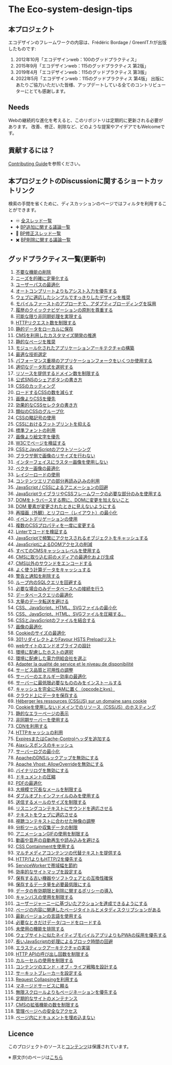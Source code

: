 # The Eco-system-design-tips


## 本プロジェクト

エコデザインのフレームワークの内容は、Frédéric Bordage / GreenIT.frが出版したものです:

1. 2012年10月「エコデザインweb：100のグッドプラクティス」
2. 2015年9月「エコデザインweb：115のグッドプラクティス 第2版」
3. 2019年4月「エコデザインweb：115のグッドプラクティス 第3版」
4. 2022年5月「エコデザインweb：115のグッドプラクティス 第4版」
出版にあたりご協力いただいた皆様、アップデートしている全てのコントリビューターにとても感謝します。


## Needs

Webの継続的な進化を考えると、このリポジトリは定期的に更新される必要があります。
改善、修正、削除など、どのような提案やアイデアでもWelcomeです。

## 貢献するには？

[Contributing Guide](CONTRIBUTING.md)を参照ください。

## 本プロジェクトのDiscussionに関するショートカットリンク

検索の手間を省くために、ディスカッションのページではフィルタを利用することができます。
  - :infinity: [全スレッド一覧](https://github.com/cnumr/best-practices/discussions)
  - :heavy_plus_sign: [BP追加に関する議論一覧](https://github.com/cnumr/best-practices/discussions?discussions_q=label%3Aajout)
  - :memo: [BP修正スレッド一覧](https://github.com/cnumr/best-practices/discussions?discussions_q=label%3Amodification)
  - :heavy_multiplication_x: [BP削除に関する議論一覧](https://github.com/cnumr/best-practices/discussions?discussions_q=label%3Asuppression)

## グッドプラクティス一覧(更新中)

1. [不要な機能の削除](/chapters/BP_001_fr.md)
2. [ニーズを的確に定量化する](/chapters/BP_002_fr.md)
3. [ユーザーパスの最適化](/chapters/BP_003_fr.md)
4. [オートコンプリートよりもアシスト入力を優先する](/chapters/BP_004_fr.md)
5. [ウェブに適応したシンプルですっきりしたデザインを推奨](/chapters/BP_005_fr.md)
6. [モバイルファーストのアプローチで、アダプティブローディングを採用](/chapters/BP_006_fr.md)
7. [履歴のクイックナビゲーションの原則を尊重する](/chapters/BP_007_fr.md)
8. [可能な限り非同期処理を実現する](/chapters/BP_008_fr.md)
9. [HTTPリクエスト数を制限する](/chapters/BP_009_fr.md)
10. [静的データをローカルに保存](/chapters/BP_010_fr.md)
11. [CMSを利用したカスタマイズ開発の推進](/chapters/BP_011_fr.md)
13. [静的なページを推奨](/chapters/BP_013_fr.md)
14. [モジュール化されたアプリケーションアーキテクチャの構築](/chapters/BP_014_fr.md)
15. [最適な技術選定](/chapters/BP_015_fr.md)
16. [パフォーマンス重視のアプリケーションフォークをいくつか使用する](/chapters/BP_016_fr.md)
17. [適切なデータ形式を選択する](/chapters/BP_017_fr.md)
18. [リソースを提供するドメイン数を制限する](/chapters/BP_018_fr.md)
19. [公式SNSのシェアボタンの書き方](/chapters/BP_019_fr.md)
21. [CSSのカッティング](/chapters/BP_021_fr.md)
22. [ロードするCSSの数を減らす](/chapters/BP_022_fr.md)
23. [画像よりCSSを優先](/chapters/BP_023_fr.md)
24. [効果的なCSSセレクタの書き方](/chapters/BP_024_fr.md)
25. [類似のCSSのグループ化](/chapters/BP_025_fr.md)
26. [CSSの略記号の使用](/chapters/BP_026_fr.md)
27. [CSSにおけるフットプリントを抑える](/chapters/BP_027_fr.md)
29. [標準フォントの利用](/chapters/BP_029_fr.md)
30. [画像より絵文字を優先](/chapters/BP_030_fr.md)
31. [W3Cでページを検証する](/chapters/BP_031_fr.md)
32. [CSSとJavaScriptのアウトソーシング](/chapters/BP_032_fr.md)
34. [ブラウザ側で画像のリサイズを行わない](/chapters/BP_034_fr.md)
35. [インターフェイスにラスター画像を使用しない](/chapters/BP_035_fr.md)
36. [ベクター画像の最適化](/chapters/BP_036_fr.md)
37. [レイジーロードの使用](/chapters/BP_037_fr.md)
38. [コンテンツエリアの部分再読み込みの利用](/chapters/BP_038_fr.md)
39. [JavaScript / CSSによるアニメーションの回避](/chapters/BP_039_fr.md)
40. [JavaScriptライブラリやCSSフレームワークの必要な部分のみを使用する](/chapters/BP_040_fr.md)
41. [DOMをトラバースする際に、DOMに変更を加えないこと](/chapters/BP_041_fr.md)
42. [DOM 要素が変更されたときに見えないようにする](/chapters/BP_042_fr.md)
43. [再描画（外観）とリフロー（レイアウト）の最小化](/chapters/BP_043_fr.md)
44. [イベントデリゲーションの使用](/chapters/BP_044_fr.md)
45. [複数のCSSプロパティを一度に変更する](/chapters/BP_045_fr.md)
46. [Linterでコードを検証する](/chapters/BP_046_fr.md)
49. [JavaScriptで頻繁にアクセスされるオブジェクトをキャッシュする](/chapters/BP_049_fr.md)
54. [JavaScriptによるDOMアクセスの削減](/chapters/BP_054_fr.md)
57. [すべてのCMSキャッシュレベルを使用する](/chapters/BP_057_fr.md)
58. [CMSに取り込む前のメディアの最適化および生成](/chapters/BP_058_fr.md)
60. [CMS以外のサウンドをエンコードする](/chapters/BP_060_fr.md)
64. [よく使う計算データをキャッシュする](/chapters/BP_064_fr.md)
70. [警告と通知を削除する](/chapters/BP_070_fr.md)
72. [ループ内のSQLクエリを回避する](/chapters/BP_072_fr.md)
73. [必要な場合のみデータベースへの接続を行う](/chapters/BP_073_fr.md)
75. [データベースクエリの最適化](/chapters/BP_075_fr.md)
76. [大量のデータ転送を避ける](/chapters/BP_076_fr.md)
77. [CSS、JavaScript、HTML、SVGファイルの最小化](/chapters/BP_077_fr.md)
78. [CSS、JavaScript、HTML、SVGファイルを圧縮する。](/chapters/BP_078_fr.md)
79. [CSSとJavaScriptのファイルを結合する](/chapters/BP_079_fr.md)
80. [画像の最適化](/chapters/BP_080_fr.md)
82. [Cookieのサイズの最適化](/chapters/BP_082_fr.md)
84. [301リダイレクトよりFavour HSTS Preloadリスト](/chapters/BP_084_fr.md)
85. [webサイトのエンドオブライフの設計](/chapters/BP_085_fr.md)
86. [環境に配慮したホストの選択](/chapters/BP_086_fr.md)
87. [環境に配慮した電力供給会社を選ぶ](/chapters/BP_087_fr.md)
88. [Adapter la qualité de service et le niveau de disponibilité](/chapters/BP_088_fr.md)
89. [サービス品質と可用性の調整](/chapters/BP_089_fr.md)
90. [サーバーのエネルギー効率の最適化](/chapters/BP_090_fr.md)
91. [サーバーに最低限必要なもののみをインストールする](/chapters/BP_091_fr.md)
92. [キャッシュを完全にRAMに置く（opcodeとkvs）](/chapters/BP_092_fr.md)
93. [クラウド上にデータを保存する](/chapters/BP_093_fr.md)
94. [Héberger les ressources (CSS/JS) sur un domaine sans cookie](/chapters/BP_094_fr.md)
95. [Cookieを使用しないドメインでのリソース（CSS/JS）のホスティング](/chapters/BP_095_fr.md)
96. [静的なエラーページの表示](/chapters/BP_096_fr.md)
97. [非同期サーバーを使用する](/chapters/BP_097_fr.md)
98. [CDNを利用する](/chapters/BP_098_fr.md)
99. [HTTPキャッシュの利用](/chapters/BP_099_fr.md)
101. [ExpiresまたはCache-Controlヘッダを追加する](/chapters/BP_101_fr.md)
102. [Ajaxレスポンスのキャッシュ](/chapters/BP_102_fr.md)
103. [サーバーログの最小化](/chapters/BP_103_fr.md)
104. [ApacheのDNSルックアップを無効にする](/chapters/BP_104_fr.md)
105. [Apache Vhost: AllowOverrideを無効にする](/chapters/BP_105_fr.md)
106. [バイナリログを無効にする](/chapters/BP_106_fr.md)
107. [ドキュメントの圧縮](/chapters/BP_107_fr.md)
108. [PDFの最適化](/chapters/BP_108_fr.md)
109. [大規模で冗長なメールを制限する](/chapters/BP_109_fr.md)
110. [ダブルオプトインファイルのみを使用する](/chapters/BP_110_fr.md)
111. [送信するメールのサイズを制限する](/chapters/BP_111_fr.md)
112. [リスニングコンテキストにサウンドを適応させる](/chapters/BP_112_fr.md)
113. [テキストをウェブに適応させる](/chapters/BP_113_fr.md)
114. [視聴コンテキストに合わせた映像の調整](/chapters/BP_114_fr.md)
4001. [分析ツールや収集データの制限](/chapters/BP_4001_fr.md)
4002. [アニメーションGIFの使用を制限する](/chapters/BP_4002_fr.md)
4003. [動画や音声の自動再生や読み込みを避ける](/chapters/BP_4003_fr.md)
4004. [CSS Containmentを使用する](/chapters/BP_4004_fr.md)
4005. [マルチメディアコンテンツの代替テキストを提供する](/chapters/BP_4005_fr.md)
4006. [HTTP/1よりもHTTP/2を優先する](/chapters/BP_4006_fr.md)
4007. [ServiceWorkerで帯域幅を節約](/chapters/BP_4007_fr.md)
4008. [効率的なサイトマップを設定する](/chapters/BP_4008_fr.md)
4009. [保有する古い機器やソフトウェアとの互換性確保](/chapters/BP_4009_fr.md)
4011. [保存するデータ量を必要最低限にする](/chapters/BP_4011_fr.md)
4012. [データの有効期限と削除に関するポリシーの導入](/chapters/BP_4012_fr.md)
4013. [キャンバスの使用を制限する](/chapters/BP_4013_fr.md)
4014. [ユーザージャーニーに基づいたアクションを達成できるようにする](/chapters/BP_4014_fr.md)
4015. [ページの内容に関連したページタイトルとメタディスクリプションがある](/chapters/BP_4015_fr.md)
4016. [最新バージョンの言語を使用する](/chapters/BP_4016_fr.md)
4017. [必要なときだけデータ/コードをロードする](/chapters/BP_4017_fr.md)
4018. [未使用の機能を排除する](/chapters/BP_4018_fr.md)
4019. [ウェブサイトに似たネイティブモバイルアプリよりもPWAの採用を優先する](/chapters/BP_4019_fr.md)
4020. [長いJavaScriptの処理によるブロック時間の回避](/chapters/BP_4020_fr.md)
4021. [エラスティックアーキテクチャの実装](/chapters/BP_4021_fr.md)
4022. [HTTP APIの呼び出し回数を制限する](/chapters/BP_4022_fr.md)
4030. [カルーセルの使用を制限する](/chapters/BP_4030_fr.md)
4031. [コンテンツのエンド・オブ・ライフ戦略を設計する](/chapters/BP_4031_fr.md)
4032. [サーキットブレーカーを設定する](/chapters/BP_4032_fr.md)
4033. [Request Collapsingを利用する](/chapters/BP_4033_fr.md)
4034. [マネージドサービスに頼る](/chapters/BP_4034_fr.md)
4035. [無限スクロールよりもページネーションを優先する](/chapters/BP_4035_fr.md)
4036. [定期的なサイトのメンテナンス](/chapters/BP_4036_fr.md)
4037. [CMSの拡張機能の数を制限する](/chapters/BP_4037_fr.md)
4038. [管理ページへの安全なアクセス](/chapters/BP_4038_fr.md)
4039. [ページ内にドキュメントを埋め込まない](/chapters/BP_4039_fr.md)

## Licence

このプロジェクトのソースと[コンテンツ](LICENCE.md)は保護されています。

※ 原文(fr)のページは[こちら](README-fr.md)